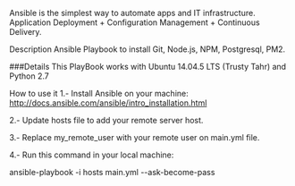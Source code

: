 Ansible is the simplest way to automate apps and IT infrastructure. Application Deployment + Configuration Management + Continuous Delivery.

Description
Ansible Playbook to install Git, Node.js, NPM, Postgresql, PM2.

###Details This PlayBook works with Ubuntu 14.04.5 LTS (Trusty Tahr) and Python 2.7

How to use it
1.- Install Ansible on your machine: http://docs.ansible.com/ansible/intro_installation.html

2.- Update hosts file to add your remote server host.

3.- Replace my_remote_user with your remote user on main.yml file.

4.- Run this command in your local machine:

ansible-playbook -i hosts main.yml --ask-become-pass
